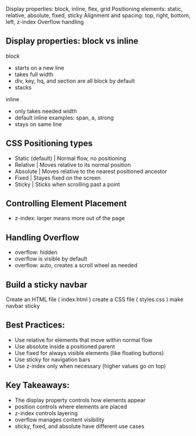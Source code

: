 
Display properties: block, inline, flex, grid
Positioning elements: static, relative, absolute, fixed, sticky
Alignment and spacing: top, right, bottom, left, z-index
Overflow handling

## Display properties: block vs inline

block
- starts on a new line
- takes full width
- div, key, hq, and section are all block by default
- stacks

inline
- only takes needed width
- default inline examples: span, a, strong
- stays on same line


## CSS Positioning types
- Static (default) | Normal flow, no positioning
- Relative | Moves relative to its normal position
- Absolute | Moves relative to the nearest positioned ancestor
- Fixed | Stayes fixed on the screen
- Sticky | Sticks when scrolling past a point


## Controlling Element Placement
- z-index: larger means more out of the page


## Handling Overflow
- overflow: hidden
- overflow is visible by default
- overflow: auto, creates a scroll wheel as needed


## Build a sticky navbar
Create an HTML file ( index.html )
create a CSS file ( styles.css )
make navbar sticky

## Best Practices:
- Use relative for elements that move within normal flow
- Use absolute inside a positioned parent
- Use fixed for always visible elements (like floating buttons)
- Use sticky for navigation bars
- Use z-index only when necessary (higher values go on top)

## Key Takeaways:
- The display property controls how elements appear
- position controls where elements are placed
- z-index controls layering
- overflow manages content visibility
- sticky, fixed, and absolute have different use cases

